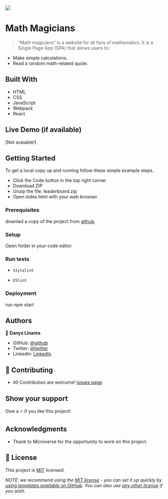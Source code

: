 ![](https://img.shields.io/badge/Microverse-blueviolet)

# Math Magicians

> "Math magicians" is a website for all fans of mathematics. It is a Single Page App (SPA) that allows users to:
   - Make simple calculations.
   - Read a random math-related quote.
## Built With

- HTML
- CSS
- JavaScript
- Webpack
- React
## Live Demo (if available)

[Not avaiable!]
## Getting Started

To get a local copy up and running follow these simple example steps.

- Click the Code button in the top right corner
- Download ZIP
- Unzip the file: leaderboard.zip
- Open index.html with your web browser
### Prerequisites

downlad a copy of the project from [github](git@github.com:d4nQw3rty/Math-Magician.git).
### Setup

Open folder in your code editor.
### Run tests

- `Stylelint`

- `ESlint`
### Deployment

run npm start

## Authors

👤 **Danys Linares**

- GitHub: [@github](https://github.com/d4nQw3rty)
- Twitter: [@twitter](https://twitter.com/Danys_Linares)
- LinkedIn: [LinkedIn](www.linkedin.com/in/danys-linares-6a328b238)
## 🤝 Contributing

 - All Contribution are welcome! [issues page](https://github.com/MarcoOquendoC/Math/issues).
## Show your support

Give a ⭐️ if you like this project!
## Acknowledgments

- Thank to Microverse for the opportunity to work on this project.
## 📝 License

This project is [MIT](MIT.md) licensed.

_NOTE: we recommend using the [MIT license](https://choosealicense.com/licenses/mit/) - you can set it up quickly by [using templates available on GitHub](https://docs.github.com/en/communities/setting-up-your-project-for-healthy-contributions/adding-a-license-to-a-repository). You can also use [any other license](https://choosealicense.com/licenses/) if you wish._
